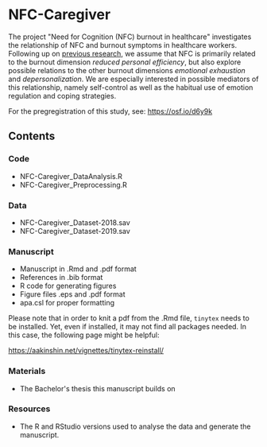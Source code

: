 # NFC-Caregiver

The project "Need for Cognition (NFC) burnout in healthcare" investigates the relationship of NFC and burnout symptoms in healthcare workers. Following up on [previous research](https://doi.org/10.1525/collabra.92885), we assume that NFC is primarily related to the burnout dimension *reduced personal efficiency*, but also explore possible relations to the other burnout dimensions *emotional exhaustion* and *depersonalization*. We are especially interested in possible mediators of this relationship, namely self-control as well as the habitual use of emotion regulation and coping strategies. 

For the pregregistration of this study, see: https://osf.io/d6y9k

## Contents

### Code

- NFC-Caregiver_DataAnalysis.R
- NFC-Caregiver_Preprocessing.R

### Data

- NFC-Caregiver_Dataset-2018.sav
- NFC-Caregiver_Dataset-2019.sav

### Manuscript

- Manuscript in .Rmd and .pdf format
- References in .bib format
- R code for generating figures
- Figure files .eps and .pdf format
- apa.csl for proper formatting

Please note that in order to knit a pdf from the .Rmd file, `tinytex` needs to be installed.
Yet, even if installed, it may not find all packages needed.
In this case, the following page might be helpful:
  
https://aakinshin.net/vignettes/tinytex-reinstall/

### Materials

- The Bachelor's thesis this manuscript builds on

### Resources

- The R and RStudio versions used to analyse the data and generate the manuscript.
